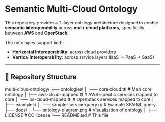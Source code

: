 # Semantic Multi-Cloud Ontology

This repository provides a 2-layer ontology architecture designed to enable **semantic interoperability** across **multi-cloud platforms**, specifically between **AWS** and **OpenStack**.

The ontologies support both:
- **Horizontal Interoperability**: across cloud providers
- **Vertical Interoperability**: across service layers (IaaS → PaaS → SaaS)

---

## 📂 Repository Structure

multi-cloud-ontology/
├── ontologies/
│ ├── core-cloud.ttl # Main core ontology
│ ├── aws-cloud-mapped.ttl # AWS-specific services mapped to core
│ └── os-cloud-mapped.ttl # OpenStack services mapped to core
│
├── examples/
│ └── sample-service-query.rq # Example SPARQL query
│
├── docs/
│ └── ontology-diagram.png # Visualization of ontology
│
├── LICENSE # CC license
└── README.md # This file
